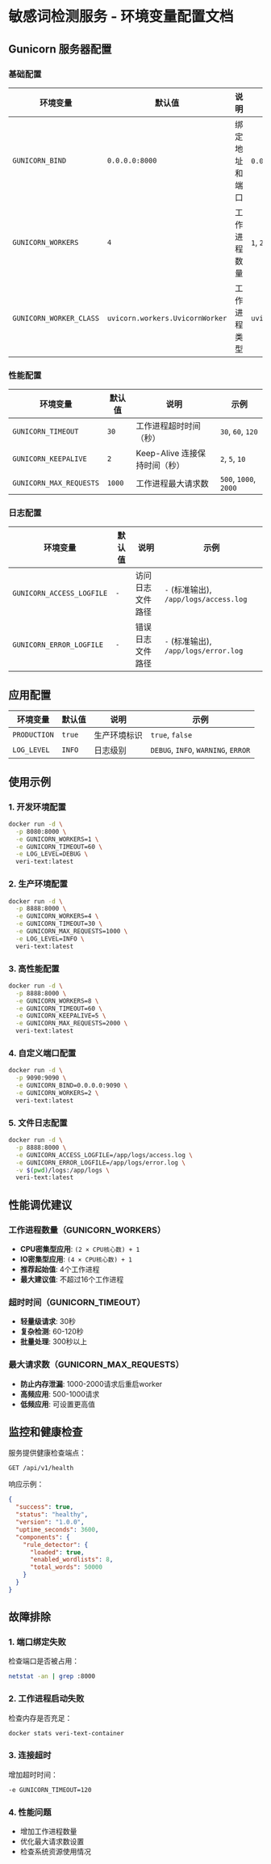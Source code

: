 # 敏感词检测服务 - 环境变量配置文档

## Gunicorn 服务器配置

### 基础配置

| 环境变量 | 默认值 | 说明 | 示例 |
|---------|--------|------|------|
| `GUNICORN_BIND` | `0.0.0.0:8000` | 绑定地址和端口 | `0.0.0.0:8080`, `127.0.0.1:8000` |
| `GUNICORN_WORKERS` | `4` | 工作进程数量 | `1`, `2`, `4`, `8` |
| `GUNICORN_WORKER_CLASS` | `uvicorn.workers.UvicornWorker` | 工作进程类型 | `uvicorn.workers.UvicornWorker` |

### 性能配置

| 环境变量 | 默认值 | 说明 | 示例 |
|---------|--------|------|------|
| `GUNICORN_TIMEOUT` | `30` | 工作进程超时时间（秒） | `30`, `60`, `120` |
| `GUNICORN_KEEPALIVE` | `2` | Keep-Alive 连接保持时间（秒） | `2`, `5`, `10` |
| `GUNICORN_MAX_REQUESTS` | `1000` | 工作进程最大请求数 | `500`, `1000`, `2000` |

### 日志配置

| 环境变量 | 默认值 | 说明 | 示例 |
|---------|--------|------|------|
| `GUNICORN_ACCESS_LOGFILE` | `-` | 访问日志文件路径 | `-` (标准输出), `/app/logs/access.log` |
| `GUNICORN_ERROR_LOGFILE` | `-` | 错误日志文件路径 | `-` (标准输出), `/app/logs/error.log` |

## 应用配置

| 环境变量 | 默认值 | 说明 | 示例 |
|---------|--------|------|------|
| `PRODUCTION` | `true` | 生产环境标识 | `true`, `false` |
| `LOG_LEVEL` | `INFO` | 日志级别 | `DEBUG`, `INFO`, `WARNING`, `ERROR` |

## 使用示例

### 1. 开发环境配置
```bash
docker run -d \
  -p 8080:8000 \
  -e GUNICORN_WORKERS=1 \
  -e GUNICORN_TIMEOUT=60 \
  -e LOG_LEVEL=DEBUG \
  veri-text:latest
```

### 2. 生产环境配置
```bash
docker run -d \
  -p 8888:8000 \
  -e GUNICORN_WORKERS=4 \
  -e GUNICORN_TIMEOUT=30 \
  -e GUNICORN_MAX_REQUESTS=1000 \
  -e LOG_LEVEL=INFO \
  veri-text:latest
```

### 3. 高性能配置
```bash
docker run -d \
  -p 8888:8000 \
  -e GUNICORN_WORKERS=8 \
  -e GUNICORN_TIMEOUT=60 \
  -e GUNICORN_KEEPALIVE=5 \
  -e GUNICORN_MAX_REQUESTS=2000 \
  veri-text:latest
```

### 4. 自定义端口配置
```bash
docker run -d \
  -p 9090:9090 \
  -e GUNICORN_BIND=0.0.0.0:9090 \
  -e GUNICORN_WORKERS=2 \
  veri-text:latest
```

### 5. 文件日志配置
```bash
docker run -d \
  -p 8888:8000 \
  -e GUNICORN_ACCESS_LOGFILE=/app/logs/access.log \
  -e GUNICORN_ERROR_LOGFILE=/app/logs/error.log \
  -v $(pwd)/logs:/app/logs \
  veri-text:latest
```

## 性能调优建议

### 工作进程数量（GUNICORN_WORKERS）
- **CPU密集型应用**: `(2 × CPU核心数) + 1`
- **IO密集型应用**: `(4 × CPU核心数) + 1`
- **推荐起始值**: 4个工作进程
- **最大建议值**: 不超过16个工作进程

### 超时时间（GUNICORN_TIMEOUT）
- **轻量级请求**: 30秒
- **复杂检测**: 60-120秒
- **批量处理**: 300秒以上

### 最大请求数（GUNICORN_MAX_REQUESTS）
- **防止内存泄漏**: 1000-2000请求后重启worker
- **高频应用**: 500-1000请求
- **低频应用**: 可设置更高值

## 监控和健康检查

服务提供健康检查端点：
```
GET /api/v1/health
```

响应示例：
```json
{
  "success": true,
  "status": "healthy",
  "version": "1.0.0",
  "uptime_seconds": 3600,
  "components": {
    "rule_detector": {
      "loaded": true,
      "enabled_wordlists": 8,
      "total_words": 50000
    }
  }
}
```

## 故障排除

### 1. 端口绑定失败
检查端口是否被占用：
```bash
netstat -an | grep :8000
```

### 2. 工作进程启动失败
检查内存是否充足：
```bash
docker stats veri-text-container
```

### 3. 连接超时
增加超时时间：
```bash
-e GUNICORN_TIMEOUT=120
```

### 4. 性能问题
- 增加工作进程数量
- 优化最大请求数设置
- 检查系统资源使用情况
